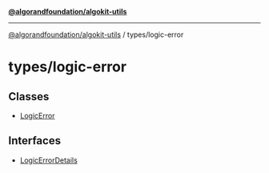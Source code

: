 [**@algorandfoundation/algokit-utils**](../../README.md)

***

[@algorandfoundation/algokit-utils](../../README.md) / types/logic-error

# types/logic-error

## Classes

- [LogicError](classes/LogicError.md)

## Interfaces

- [LogicErrorDetails](interfaces/LogicErrorDetails.md)
